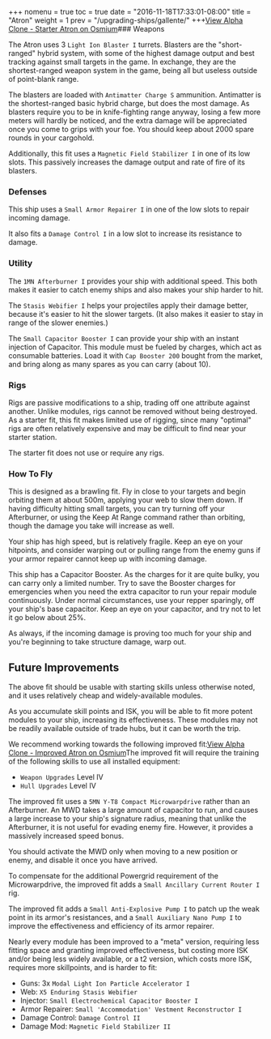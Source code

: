 +++ nomenu = true toc = true date = "2016-11-18T17:33:01-08:00" title = "Atron" weight = 1 prev = "/upgrading-ships/gallente/" +++<object type="image/svg+xml" data="https://o.smium.org/api/convert/118501/svg/118501-alpha-clone---starter-atron.svg?privatetoken=7015883971993010176"><a href="https://o.smium.org/loadout/private/118501/7015883971993010176">View Alpha Clone - Starter Atron on Osmium</a></object>### Weapons

The Atron uses 3 `Light Ion Blaster I` turrets. Blasters are the "short-ranged" hybrid system, with some of the highest damage output and best tracking against small targets in the game. In exchange, they are the shortest-ranged weapon system in the game, being all but useless outside of point-blank range.

The blasters are loaded with `Antimatter Charge S` ammunition. Antimatter is the shortest-ranged basic hybrid charge, but does the most damage. As blasters require you to be in knife-fighting range anyway, losing a few more meters will hardly be noticed, and the extra damage will be appreciated once you come to grips with your foe. You should keep about 2000 spare rounds in your cargohold.

Additionally, this fit uses a `Magnetic Field Stabilizer I` in one of its low slots. This passively increases the damage output and rate of fire of its blasters.

### Defenses

This ship uses a `Small Armor Repairer I` in one of the low slots to repair incoming damage.

It also fits a `Damage Control I` in a low slot to increase its resistance to damage.

### Utility

The `1MN Afterburner I` provides your ship with additional speed. This both makes it easier to catch enemy ships and also makes your ship harder to hit.

The `Stasis Webifier I` helps your projectiles apply their damage better, because it's easier to hit the slower targets. (It also makes it easier to stay in range of the slower enemies.)

The `Small Capacitor Booster I` can provide your ship with an instant injection of Capacitor. This module must be fueled by charges, which act as consumable batteries. Load it with `Cap Booster 200` bought from the market, and bring along as many spares as you can carry (about 10).

### Rigs

Rigs are passive modifications to a ship, trading off one attribute against another. Unlike modules, rigs cannot be removed without being destroyed. As a starter fit, this fit makes limited use of rigging, since many "optimal" rigs are often relatively expensive and may be difficult to find near your starter station.

The starter fit does not use or require any rigs.

### How To Fly

This is designed as a brawling fit. Fly in close to your targets and begin orbiting them at about 500m, applying your web to slow them down. If having difficulty hitting small targets, you can try turning off your Afterburner, or using the Keep At Range command rather than orbiting, though the damage you take will increase as well.

Your ship has high speed, but is relatively fragile. Keep an eye on your hitpoints, and consider warping out or pulling range from the enemy guns if your armor repairer cannot keep up with incoming damage.

This ship has a Capacitor Booster. As the charges for it are quite bulky, you can carry only a limited number. Try to save the Booster charges for emergencies when you need the extra capacitor to run your repair module continuously. Under normal circumstances, use your repper sparingly, off your ship's base capacitor. Keep an eye on your capacitor, and try not to let it go below about 25%.

As always, if the incoming damage is proving too much for your ship and you're beginning to take structure damage, warp out.

## Future Improvements

The above fit should be usable with starting skills unless otherwise noted, and it uses relatively cheap and widely-available modules.

As you accumulate skill points and ISK, you will be able to fit more potent modules to your ship, increasing its effectiveness. These modules may not be readily available outside of trade hubs, but it can be worth the trip.

We recommend working towards the following improved fit:<object type="image/svg+xml" data="https://o.smium.org/api/convert/118502/svg/118502-alpha-clone---improved-atron.svg?privatetoken=2111440561624842240"><a href="https://o.smium.org/loadout/private/118502/2111440561624842240">View Alpha Clone - Improved Atron on Osmium</a></object>The improved fit will require the training of the following skills to use all installed equipment:

* `Weapon Upgrades` Level IV
* `Hull Upgrades` Level IV

The improved fit uses a `5MN Y-T8 Compact Microwarpdrive` rather than an Afterburner. An MWD takes a large amount of capacitor to run, and causes a large increase to your ship's signature radius, meaning that unlike the Afterburner, it is not useful for evading enemy fire. However, it provides a massively increased speed bonus.

You should activate the MWD only when moving to a new position or enemy, and disable it once you have arrived.

To compensate for the additional Powergrid requirement of the Microwarpdrive, the improved fit adds a `Small Ancillary Current Router I` rig.

The improved fit adds a `Small Anti-Explosive Pump I` to patch up the weak point in its armor's resistances, and a `Small Auxiliary Nano Pump I` to improve the effectiveness and efficiency of its armor repairer.

Nearly every module has been improved to a "meta" version, requiring less fitting space and granting improved effectiveness, but costing more ISK and/or being less widely available, or a t2 version, which costs more ISK, requires more skillpoints, and is harder to fit:

* Guns: 3x `Modal Light Ion Particle Accelerator I`
* Web: `X5 Enduring Stasis Webifier`
* Injector: `Small Electrochemical Capacitor Booster I`
* Armor Repairer: `Small 'Accommodation' Vestment Reconstructor I`
* Damage Control: `Damage Control II`
* Damage Mod: `Magnetic Field Stabilizer II`